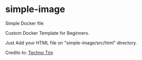 # simple-image
Simple Docker file

Custom Docker Template for Beginners. 

Just Add your HTML file on "simple-image/src/html" directory.

Credits to: <a href="https://www.youtube.com/@TechnoTim">Techno Tim</a>